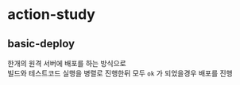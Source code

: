 # action-study

## basic-deploy

한개의 원격 서버에 배포를 하는 방식으로  
빌드와 테스트코드 실행을 병렬로 진행한뒤 모두 `ok` 가 되었을경우 배포를 진행